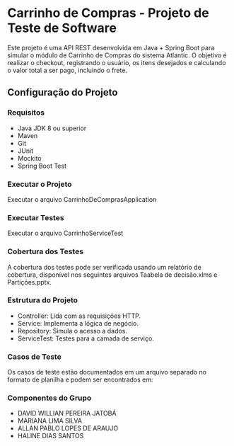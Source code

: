# Carrinho de Compras - Projeto de Teste de Software

Este projeto é uma API REST desenvolvida em Java + Spring Boot para simular o módulo de Carrinho de Compras do sistema Atlantic. O objetivo é realizar o checkout, registrando o usuário, os itens desejados e calculando o valor total a ser pago, incluindo o frete.

## Configuração do Projeto

### Requisitos
- Java JDK 8 ou superior
- Maven
- Git
- JUnit
- Mockito
- Spring Boot Test

### Executar o Projeto
Executar o arquivo CarrinhoDeComprasApplication

### Executar Testes
Executar o arquivo CarrinhoServiceTest

### Cobertura dos Testes
A cobertura dos testes pode ser verificada usando um relatório de cobertura, disponível nos seguintes arquivos Taabela de decisão.xlms e Partições.pptx. 

### Estrutura do Projeto
- Controller: Lida com as requisições HTTP.
- Service: Implementa a lógica de negócio.
- Repository: Simula o acesso a dados.
- ServiceTest: Testes para a camada de serviço.

### Casos de Teste
Os casos de teste estão documentados em um arquivo separado no formato de planilha e podem ser encontrados em: 

### Componentes do Grupo
- DAVID WILLIAN PEREIRA JATOBÁ
- MARIANA LIMA SILVA
- ALLAN PABLO LOPES DE ARAUJO
- HALINE DIAS SANTOS
